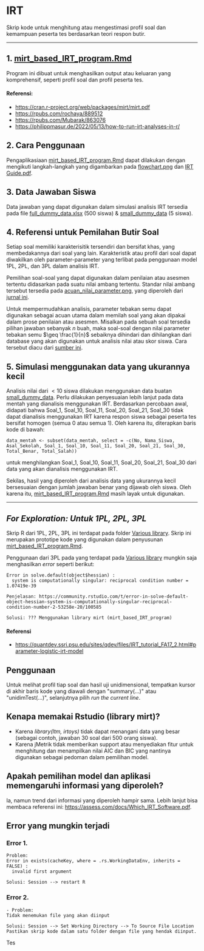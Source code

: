# IRT
Skrip kode untuk menghitung atau mengestimasi profil soal dan kemampuan peserta tes berdasarkan teori respon butir.

 ---

## 1. [mirt_based_IRT_program.Rmd](https://github.com/sw-96/IRT/blob/05f3a477a84f45ffcdd9ce7f95d57820b4f45c67/mirt_based_IRT_program.Rmd)
Program ini dibuat untuk menghasilkan output atau keluaran yang komprehensif, seperti profil soal dan profil peserta tes.
#### Referensi:
- https://cran.r-project.org/web/packages/mirt/mirt.pdf
- https://rpubs.com/rochaya/889512
- https://rpubs.com/Mubarak/863076
- https://philippmasur.de/2022/05/13/how-to-run-irt-analyses-in-r/

## 2. Cara Penggunaan
Pengaplikasiaan [mirt_based_IRT_program.Rmd](https://github.com/sw-96/IRT/blob/05f3a477a84f45ffcdd9ce7f95d57820b4f45c67/mirt_based_IRT_program.Rmd) dapat dilakukan dengan mengikuti langkah-langkah yang digambarkan pada [flowchart.png](https://github.com/sw-96/IRT/blob/05f3a477a84f45ffcdd9ce7f95d57820b4f45c67/flowchart.png) dan [IRT Guide.pdf](https://github.com/sw-96/IRT/blob/365a97592160088a6f8f18781ac8abe20703d54d/IRT%20Guide.pdf).

## 3. Data Jawaban Siswa
Data jawaban yang dapat digunakan dalam simulasi analisis IRT tersedia pada file [full_dummy_data.xlsx](https://github.com/sw-96/IRT/blob/05f3a477a84f45ffcdd9ce7f95d57820b4f45c67/full_dummy_data.xlsx) (500 siswa) & [small_dummy_data](https://github.com/sw-96/IRT/blob/219f09a3aa2fdd2c39643b7e7fcd7534d51486d6/small_dummy_data.xlsx) (5 siswa).

## 4. Referensi untuk Pemilahan Butir Soal
Setiap soal memiliki karakterisitik tersendiri dan bersifat khas, yang membedakannya dari soal yang lain. Karakteristik atau profil dari soal dapat diwakilkan oleh parameter-parameter yang terlibat pada penggunaan model 1PL, 2PL, dan 3PL dalam analisis IRT. 

Pemilihan soal-soal yang dapat digunakan dalam penilaian atau asesmen tertentu didasarkan pada suatu nilai ambang tertentu. Standar nilai ambang tersebut tersedia pada [acuan_nilai_parameter.png](https://github.com/sw-96/IRT/blob/05f3a477a84f45ffcdd9ce7f95d57820b4f45c67/acuan_nilai_parameter.png), yang diperoleh dari [jurnal ini](https://eduimed.usm.my/EIMJ20170903/EIMJ20170903_08.pdf).

Untuk mempermudahkan analisis, parameter tebakan semu dapat digunakan sebagai acuan utama dalam memilah soal yang akan dipakai dalam prose penilaian atau asesmen. Misalkan pada sebuah soal tersedia pilihan jawaban sebanyak $n$ buah, maka soal-soal dengan nilai parameter tebakan semu $\geq \frac{1}{n}$ sebaiknya dihindari dan dihilangkan dari database yang akan digunakan untuk analisis nilai atau skor siswa. Cara tersebut diacu dari [sumber ini](https://rpubs.com/rochaya/889512).


## 5. Simulasi menggunakan data yang ukurannya kecil
Analisis nilai dari $<10$ siswa dilakukan menggunakan data buatan [small_dummy_data](https://github.com/sw-96/IRT/blob/219f09a3aa2fdd2c39643b7e7fcd7534d51486d6/small_dummy_data.xlsx). Perlu dilakukan penyesuaian lebih lanjut pada data mentah yang dianalisis menggunakan IRT. Berdasarkan percobaan awal, didapati bahwa Soal_1, Soal_10, Soal_11, Soal_20, Soal_21, Soal_30 tidak dapat dianalisis menggunakan IRT karena respon siswa sebagai peserta tes bersifat homogen (semua 0 atau semua 1). Oleh karena itu, diterapkan baris kode di bawah:
```
data_mentah <- subset(data_mentah, select = -c(No, Nama_Siswa, Asal_Sekolah, Soal_1, Soal_10, Soal_11, Soal_20, Soal_21, Soal_30, Total_Benar, Total_Salah))
```
untuk menghilangkan Soal_1, Soal_10, Soal_11, Soal_20, Soal_21, Soal_30 dari data yang akan dianalisis menggunakan IRT.

Sekilas, hasil yang diperoleh dari analisis data yang ukurannya kecil bersesuaian dengan jumlah jawaban benar yang dijawab oleh siswa. Oleh karena itu, [mirt_based_IRT_program.Rmd](https://github.com/sw-96/IRT/blob/219f09a3aa2fdd2c39643b7e7fcd7534d51486d6/mirt_based_IRT_program.Rmd) masih layak untuk digunakan.

---

## _For Exploration: Untuk 1PL, 2PL, 3PL_
Skrip R dari 1PL, 2PL, 3PL ini terdapat pada folder [Various library](https://github.com/sw-96/IRT/tree/05f3a477a84f45ffcdd9ce7f95d57820b4f45c67/Various%20library). Skrip ini merupakan prototipe kode yang digunakan dalam penyusunan [mirt_based_IRT_program.Rmd](https://github.com/sw-96/IRT/blob/05f3a477a84f45ffcdd9ce7f95d57820b4f45c67/mirt_based_IRT_program.Rmd).

Penggunaan dari 3PL pada yang terdapat pada [Various library](https://github.com/sw-96/IRT/tree/05f3a477a84f45ffcdd9ce7f95d57820b4f45c67/Various%20library) mungkin saja menghasilkan _error_ seperti berikut:
```
Error in solve.default(object$hessian) : 
  system is computationally singular: reciprocal condition number = 1.07419e-39

Penjelasan: https://community.rstudio.com/t/error-in-solve-default-object-hessian-system-is-computationally-singular-reciprocal-condition-number-2-53258e-20/100585

Solusi: ??? Menggunakan library mirt (mirt_based_IRT_program)
```




#### Referensi
- https://quantdev.ssri.psu.edu/sites/qdev/files/IRT_tutorial_FA17_2.html#parameter-logistic-irt-model


## Penggunaan 
Untuk melihat profil tiap soal dan hasil uji unidimensional, tempatkan kursor di akhir baris kode yang diawali dengan "summary(...)" atau "unidimTest(...)", selanjutnya  pilih _run the current line_.


## Kenapa memakai Rstudio (library mirt)?
- Karena _library(ltm, irtoys)_ tidak dapat menangani data yang besar (sebagai contoh, jawaban 30 soal dari 500 orang siswa).
- Karena jMetrik tidak memberikan support atau menyediakan fitur untuk menghitung dan menampilkan nilai AIC dan BIC yang nantinya digunakan sebagai pedoman dalam pemilihan model.

## Apakah pemilihan model dan aplikasi memengaruhi informasi yang diperoleh?
Ia, namun trend dari informasi yang diperoleh hampir sama. Lebih lanjut bisa membaca referensi ini: https://assess.com/docs/Which_IRT_Software.pdf.

## Error yang mungkin terjadi

### Error 1.
```
Problem:
Error in exists(cacheKey, where = .rs.WorkingDataEnv, inherits = FALSE) : 
  invalid first argument

Solusi: Session --> restart R
```

### Error 2.
```
- Problem:
Tidak menemukan file yang akan diinput

Solusi: Session --> Set Working Directory --> To Source File Location
Pastikan skrip kode dalam satu folder dengan file yang hendak diinput.
```

Tes